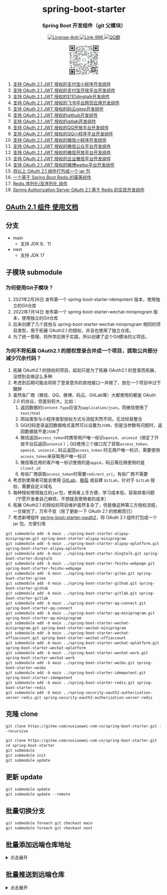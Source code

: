 <div align="center" style="text-align: center;">
    <h1>spring-boot-starter</h1>
    <h3>Spring Boot 开发组件（git 父模块）</h3>
    <a target="_blank" href="https://github.com/996icu/996.ICU/blob/master/LICENSE">
        <img alt="License-Anti" src="https://img.shields.io/badge/License-Anti 996-blue.svg">
    </a>
    <a target="_blank" href="https://996.icu/#/zh_CN">
        <img alt="Link-996" src="https://img.shields.io/badge/Link-996.icu-red.svg">
    </a>
    <a target="_blank" href="https://qm.qq.com/cgi-bin/qm/qr?k=ZieC6s1WB4njfVbrDHYgoNS8YpT26VtF&jump_from=webapi">
        <img alt="QQ群" src="https://img.shields.io/badge/QQ群-696503132-blue.svg"/>
    </a>
</div>

<p></p>

<div align="center" style="text-align: center;">
    <a target="_blank" href="https://work.weixin.qq.com/gm/75cfc47d6a341047e4b6aca7389bdfa8">
        <img alt="企业微信群" src="static/wechat-work.jpg" height="100"/>
    </a>
</div>

1. [支持 OAuth 2.1 JWT 授权的支付宝小程序开发组件](https://gitee.com/xuxiaowei-com-cn/spring-boot-starter-alipay-miniprogram.git)
2. [支持 OAuth 2.1 JWT 授权的支付宝开放平台开发组件](https://gitee.com/xuxiaowei-com-cn/spring-boot-starter-alipay-oplatform.git)
3. [支持 OAuth 2.1 JWT 授权的钉钉dingtalk开发组件](https://gitee.com/xuxiaowei-com-cn/spring-boot-starter-dingtalk)
4. [支持 OAuth 2.1 JWT 授权的飞书平台网页应用开发组件](https://gitee.com/xuxiaowei-com-cn/spring-boot-starter-feishu-webpage)
5. [支持 OAuth 2.1 JWT 授权的码云gitee开发组件](https://gitee.com/xuxiaowei-com-cn/spring-boot-starter-gitee)
6. [支持 OAuth 2.1 JWT 授权的github开发组件](https://gitee.com/xuxiaowei-com-cn/spring-boot-starter-github)
7. [支持 OAuth 2.1 JWT 授权的gitlab开发组件](https://gitee.com/xuxiaowei-com-cn/spring-boot-starter-gitlab)
8. [支持 OAuth 2.1 JWT 授权的QQ开放平台开发组件](https://gitee.com/xuxiaowei-com-cn/spring-boot-starter-qq-connect)
9. [支持 OAuth 2.1 JWT 授权的QQ小程序平台开发组件](https://gitee.com/xuxiaowei-com-cn/spring-boot-starter-qq-miniprogram)
10. [支持 OAuth 2.1 JWT 授权的微信小程序开发组件](https://gitee.com/xuxiaowei-com-cn/spring-boot-starter-wechat-miniprogram)
11. [支持 OAuth 2.1 JWT 授权的微信公众平台开发组件](https://gitee.com/xuxiaowei-com-cn/spring-boot-starter-wechat-offiaccount)
12. [支持 OAuth 2.1 JWT 授权的微信开放平台开发组件](https://gitee.com/xuxiaowei-com-cn/spring-boot-starter-wechat-oplatform)
13. [支持 OAuth 2.1 JWT 授权的企业微信平台开发组件](https://gitee.com/xuxiaowei-com-cn/spring-boot-starter-wechat-work)
14. [支持 OAuth 2.1 JWT 授权的微博weibo平台开发组件](https://gitee.com/xuxiaowei-com-cn/spring-boot-starter-weibo)
15. [将以上 OAuth 2.1 组件打包成一个 jar 包](spring-boot-starter-oauth2)
16. [一个基于 Spring Boot Redis 的幂等组件](https://gitee.com/xuxiaowei-com-cn/spring-boot-starter-idempotent)
17. [Redis 序列化/反序列化 组件](https://gitee.com/xuxiaowei-com-cn/spring-boot-starter-redis)
18. [Spring Authorization Server OAuth 2.1 基于 Redis 的实现开发组件](https://gitee.com/xuxiaowei-com-cn/spring-security-oauth2-authorization-server-redis)

## [OAuth 2.1 组件 使用文档](https://www.yuque.com/xuxiaowei-com-cn/xuxiaowei-cloud/third-party-login)

## 分支

- main
    - 支持 JDK 8、11
- next
    - 支持 JDK 17

## 子模块 submodule

### 为何使用Git子模块？

1. 2021年2月26日 发布第一个 spring-boot-starter-idempotent 版本，使用独立的Git仓库
2. 2022年7月14日 发布第一个 spring-boot-starter-wechat-miniprogram 版本，使用独立的Git仓库
3. 后来创建了几个其他与 spring-boot-starter-wechat-miniprogram 相同的项目类型，用于拓展 OAuth2.1 的授权，并且也使用了独立仓库。
4. 为了统一管理、将所学应用于实践，所以创建了这个Git模块的父项目。

### 为何不将拓展 OAuth2.1 的授权登录合并成一个项目，提取公共部分减少冗余代码？

1. 拓展 OAuth2.1 的授权的项目，起初只是为了拓展 OAuth2.1 的登录而拓展，没想到会做这么多种
2. 考虑到后期可能会将除了登录意外的其他接口一并做了，放在一个项目中过于臃肿
3. 虽然各厂商（微信、QQ、微博、码云、GitLab等）大都使用的都是 OAuth 2.0 的协议，但差别较大，比如：
    1. 返回数据的`Content-Type`应该为`application/json`，而微信使用了`text/html`
    2. 网站类型与小程序类型授权方式与流程天然不同，无法轻易整合
    3. QQ扫码登录返回数据格式虽然可以设置为`JSON`，但是当参数有问题时，返回数据就不是`JSON`了
    4. 微信返回`access_token`时携带用户唯一标识`openid`、`unionid`（绑定了开放平台后返回`unionid`
       ）；QQ使用三个接口完了获取`access_token`、`openid`、`unionid`；码云返回`access_token`
       时无用户唯一标识，需要使用`access_token`来获取用户唯一标识
    5. 微信等应用的客户唯一标识使用的是`appid`，码云等应用使用的是`client_id`
    6. 有些厂商获取`access_token`时需要`redirect_uri`，有些厂商不需要
4. 考虑到使用者可能会使用 [GitLab](https://gitlab.com)、[极狐](https://jihulab.com) 或自建 `GitLab`，针对于 `GitLab`
   授权，需要自定义域名
5. 每种授权使用独立的`jar`包，使用者上手方便，学习成本低，容易排查问题（宁愿开发者自己麻烦，不想提高使用者的成本）
6. 拓展 OAuth2.1 的授权的项目维护虽然复杂了，但是像这种第三方授权流程，一旦做完了，万年不变（除了更新一下 OAuth 2.1 的依赖而已）
7. 考虑新增组件 [spring-boot-starter-oauth2](spring-boot-starter-oauth2)，将 OAuth 2.1 组件打包成一个 jar 包，方便引用

```shell
git submodule add -b main ../spring-boot-starter-alipay-miniprogram.git spring-boot-starter-alipay-miniprogram
git submodule add -b main ../spring-boot-starter-alipay-oplatform.git spring-boot-starter-alipay-oplatform
git submodule add -b main ../spring-boot-starter-dingtalk.git spring-boot-starter-dingtalk
git submodule add -b main ../spring-boot-starter-feishu-webpage.git spring-boot-starter-feishu-webpage
git submodule add -b main ../spring-boot-starter-gitee.git spring-boot-starter-gitee
git submodule add -b main ../spring-boot-starter-github.git spring-boot-starter-github
git submodule add -b main ../spring-boot-starter-gitlab.git spring-boot-starter-gitlab
git submodule add -b main ../spring-boot-starter-qq-connect.git spring-boot-starter-qq-connect
git submodule add -b main ../spring-boot-starter-qq-miniprogram.git spring-boot-starter-qq-miniprogram
git submodule add -b main ../spring-boot-starter-wechat-miniprogram.git spring-boot-starter-wechat-miniprogram
git submodule add -b main ../spring-boot-starter-wechat-offiaccount.git spring-boot-starter-wechat-offiaccount
git submodule add -b main ../spring-boot-starter-wechat-oplatform.git spring-boot-starter-wechat-oplatform
git submodule add -b main ../spring-boot-starter-wechat-work.git spring-boot-starter-wechat-work
git submodule add -b main ../spring-boot-starter-weibo.git spring-boot-starter-weibo
git submodule add -b main ../spring-boot-starter-idempotent.git spring-boot-starter-idempotent
git submodule add -b main ../spring-boot-starter-redis.git spring-boot-starter-redis
git submodule add -b main ../spring-security-oauth2-authorization-server-redis.git spring-security-oauth2-authorization-server-redis
```

## 克隆 clone

```shell
git clone https://gitee.com/xuxiaowei-com-cn/spring-boot-starter.git --recursive
```

```shell
git clone https://gitee.com/xuxiaowei-com-cn/spring-boot-starter.git
cd spring-boot-starter
git submodule
git submodule init
git submodule update
```

## 更新 update

```shell
git submodule update
git submodule update --remote
```

## 批量切换分支

```shell
git submodule foreach git checkout main
git submodule foreach git checkout next
```

## 批量添加远端仓库地址

<details>
<summary>点击展开</summary>
git remote add gitee https://gitee.com/xuxiaowei-com-cn/spring-boot-starter.git
git remote add gitlab https://gitlab.com/xuxiaowei-com-cn/spring-boot-starter.git
git remote add jihulab https://jihulab.com/xuxiaowei-com-cn/spring-boot-starter.git
git remote add github https://github.com/xuxiaowei-com-cn/spring-boot-starter.git
git remote add gitcode https://gitcode.net/xuxiaowei-com-cn/spring-boot-starter.git
git remote add gitlink https://gitlink.org.cn/xuxiaowei-com-cn/spring-boot-starter.git
cd spring-boot-starter-alipay-miniprogram
git remote add gitee https://gitee.com/xuxiaowei-com-cn/spring-boot-starter-alipay-miniprogram.git
git remote add gitlab https://gitlab.com/xuxiaowei-com-cn/spring-boot-starter-alipay-miniprogram.git
git remote add jihulab https://jihulab.com/xuxiaowei-com-cn/spring-boot-starter-alipay-miniprogram.git
git remote add github https://github.com/xuxiaowei-com-cn/spring-boot-starter-alipay-miniprogram.git
git remote add gitcode https://gitcode.net/xuxiaowei-com-cn/spring-boot-starter-alipay-miniprogram.git
git remote add gitlink https://gitlink.org.cn/xuxiaowei-com-cn/spring-boot-starter-alipay-miniprogram.git
cd ..
cd spring-boot-starter-alipay-oplatform
git remote add gitee https://gitee.com/xuxiaowei-com-cn/spring-boot-starter-alipay-oplatform.git
git remote add gitlab https://gitlab.com/xuxiaowei-com-cn/spring-boot-starter-alipay-oplatform.git
git remote add jihulab https://jihulab.com/xuxiaowei-com-cn/spring-boot-starter-alipay-oplatform.git
git remote add github https://github.com/xuxiaowei-com-cn/spring-boot-starter-alipay-oplatform.git
git remote add gitcode https://gitcode.net/xuxiaowei-com-cn/spring-boot-starter-alipay-oplatform.git
git remote add gitlink https://gitlink.org.cn/xuxiaowei-com-cn/spring-boot-starter-alipay-oplatform.git
cd ..
cd spring-boot-starter-dingtalk
git remote add gitee https://gitee.com/xuxiaowei-com-cn/spring-boot-starter-dingtalk.git
git remote add gitlab https://gitlab.com/xuxiaowei-com-cn/spring-boot-starter-dingtalk.git
git remote add jihulab https://jihulab.com/xuxiaowei-com-cn/spring-boot-starter-dingtalk.git
git remote add github https://github.com/xuxiaowei-com-cn/spring-boot-starter-dingtalk.git
git remote add gitcode https://gitcode.net/xuxiaowei-com-cn/spring-boot-starter-dingtalk.git
git remote add gitlink https://gitlink.org.cn/xuxiaowei-com-cn/spring-boot-starter-dingtalk.git
cd ..
cd spring-boot-starter-feishu-webpage
git remote add gitee https://gitee.com/xuxiaowei-com-cn/spring-boot-starter-feishu-webpage.git
git remote add gitlab https://gitlab.com/xuxiaowei-com-cn/spring-boot-starter-feishu-webpage.git
git remote add jihulab https://jihulab.com/xuxiaowei-com-cn/spring-boot-starter-feishu-webpage.git
git remote add github https://github.com/xuxiaowei-com-cn/spring-boot-starter-feishu-webpage.git
git remote add gitcode https://gitcode.net/xuxiaowei-com-cn/spring-boot-starter-feishu-webpage.git
git remote add gitlink https://gitlink.org.cn/xuxiaowei-com-cn/spring-boot-starter-feishu-webpage.git
cd ..
cd spring-boot-starter-gitee
git remote add gitee https://gitee.com/xuxiaowei-com-cn/spring-boot-starter-gitee.git
git remote add gitlab https://gitlab.com/xuxiaowei-com-cn/spring-boot-starter-gitee.git
git remote add jihulab https://jihulab.com/xuxiaowei-com-cn/spring-boot-starter-gitee.git
git remote add github https://github.com/xuxiaowei-com-cn/spring-boot-starter-gitee.git
git remote add gitcode https://gitcode.net/xuxiaowei-com-cn/spring-boot-starter-gitee.git
git remote add gitlink https://gitlink.org.cn/xuxiaowei-com-cn/spring-boot-starter-gitee.git
cd ..
cd spring-boot-starter-github
git remote add gitee https://gitee.com/xuxiaowei-com-cn/spring-boot-starter-github.git
git remote add gitlab https://gitlab.com/xuxiaowei-com-cn/spring-boot-starter-github.git
git remote add jihulab https://jihulab.com/xuxiaowei-com-cn/spring-boot-starter-github.git
git remote add github https://github.com/xuxiaowei-com-cn/spring-boot-starter-github.git
git remote add gitcode https://gitcode.net/xuxiaowei-com-cn/spring-boot-starter-github.git
git remote add gitlink https://gitlink.org.cn/xuxiaowei-com-cn/spring-boot-starter-github.git
cd ..
cd spring-boot-starter-gitlab
git remote add gitee https://gitee.com/xuxiaowei-com-cn/spring-boot-starter-gitlab.git
git remote add gitlab https://gitlab.com/xuxiaowei-com-cn/spring-boot-starter-gitlab.git
git remote add jihulab https://jihulab.com/xuxiaowei-com-cn/spring-boot-starter-gitlab.git
git remote add github https://github.com/xuxiaowei-com-cn/spring-boot-starter-gitlab.git
git remote add gitcode https://gitcode.net/xuxiaowei-com-cn/spring-boot-starter-gitlab.git
git remote add gitlink https://gitlink.org.cn/xuxiaowei-com-cn/spring-boot-starter-gitlab.git
cd ..
cd spring-boot-starter-qq-connect
git remote add gitee https://gitee.com/xuxiaowei-com-cn/spring-boot-starter-qq-connect.git
git remote add gitlab https://gitlab.com/xuxiaowei-com-cn/spring-boot-starter-qq-connect.git
git remote add jihulab https://jihulab.com/xuxiaowei-com-cn/spring-boot-starter-qq-connect.git
git remote add github https://github.com/xuxiaowei-com-cn/spring-boot-starter-qq-connect.git
git remote add gitcode https://gitcode.net/xuxiaowei-com-cn/spring-boot-starter-qq-connect.git
git remote add gitlink https://gitlink.org.cn/xuxiaowei-com-cn/spring-boot-starter-qq-connect.git
cd ..
cd spring-boot-starter-qq-miniprogram
git remote add gitee https://gitee.com/xuxiaowei-com-cn/spring-boot-starter-qq-miniprogram.git
git remote add gitlab https://gitlab.com/xuxiaowei-com-cn/spring-boot-starter-qq-miniprogram.git
git remote add jihulab https://jihulab.com/xuxiaowei-com-cn/spring-boot-starter-qq-miniprogram.git
git remote add github https://github.com/xuxiaowei-com-cn/spring-boot-starter-qq-miniprogram.git
git remote add gitcode https://gitcode.net/xuxiaowei-com-cn/spring-boot-starter-qq-miniprogram.git
git remote add gitlink https://gitlink.org.cn/xuxiaowei-com-cn/spring-boot-starter-qq-miniprogram.git
cd ..
cd spring-boot-starter-wechat-miniprogram
git remote add gitee https://gitee.com/xuxiaowei-com-cn/spring-boot-starter-wechat-miniprogram.git
git remote add gitlab https://gitlab.com/xuxiaowei-com-cn/spring-boot-starter-wechat-miniprogram.git
git remote add jihulab https://jihulab.com/xuxiaowei-com-cn/spring-boot-starter-wechat-miniprogram.git
git remote add github https://github.com/xuxiaowei-com-cn/spring-boot-starter-wechat-miniprogram.git
git remote add gitcode https://gitcode.net/xuxiaowei-com-cn/spring-boot-starter-wechat-miniprogram.git
git remote add gitlink https://gitlink.org.cn/xuxiaowei-com-cn/spring-boot-starter-wechat-miniprogram.git
cd ..
cd spring-boot-starter-wechat-offiaccount
git remote add gitee https://gitee.com/xuxiaowei-com-cn/spring-boot-starter-wechat-offiaccount.git
git remote add gitlab https://gitlab.com/xuxiaowei-com-cn/spring-boot-starter-wechat-offiaccount.git
git remote add jihulab https://jihulab.com/xuxiaowei-com-cn/spring-boot-starter-wechat-offiaccount.git
git remote add github https://github.com/xuxiaowei-com-cn/spring-boot-starter-wechat-offiaccount.git
git remote add gitcode https://gitcode.net/xuxiaowei-com-cn/spring-boot-starter-wechat-offiaccount.git
git remote add gitlink https://gitlink.org.cn/xuxiaowei-com-cn/spring-boot-starter-wechat-offiaccount.git
cd ..
cd spring-boot-starter-wechat-oplatform
git remote add gitee https://gitee.com/xuxiaowei-com-cn/spring-boot-starter-wechat-oplatform.git
git remote add gitlab https://gitlab.com/xuxiaowei-com-cn/spring-boot-starter-wechat-oplatform.git
git remote add jihulab https://jihulab.com/xuxiaowei-com-cn/spring-boot-starter-wechat-oplatform.git
git remote add github https://github.com/xuxiaowei-com-cn/spring-boot-starter-wechat-oplatform.git
git remote add gitcode https://gitcode.net/xuxiaowei-com-cn/spring-boot-starter-wechat-oplatform.git
git remote add gitlink https://gitlink.org.cn/xuxiaowei-com-cn/spring-boot-starter-wechat-oplatform.git
cd ..
cd spring-boot-starter-wechat-work
git remote add gitee https://gitee.com/xuxiaowei-com-cn/spring-boot-starter-wechat-work.git
git remote add gitlab https://gitlab.com/xuxiaowei-com-cn/spring-boot-starter-wechat-work.git
git remote add jihulab https://jihulab.com/xuxiaowei-com-cn/spring-boot-starter-wechat-work.git
git remote add github https://github.com/xuxiaowei-com-cn/spring-boot-starter-wechat-work.git
git remote add gitcode https://gitcode.net/xuxiaowei-com-cn/spring-boot-starter-wechat-work.git
git remote add gitlink https://gitlink.org.cn/xuxiaowei-com-cn/spring-boot-starter-wechat-work.git
cd ..
cd spring-boot-starter-weibo
git remote add gitee https://gitee.com/xuxiaowei-com-cn/spring-boot-starter-weibo.git
git remote add gitlab https://gitlab.com/xuxiaowei-com-cn/spring-boot-starter-weibo.git
git remote add jihulab https://jihulab.com/xuxiaowei-com-cn/spring-boot-starter-weibo.git
git remote add github https://github.com/xuxiaowei-com-cn/spring-boot-starter-weibo.git
git remote add gitcode https://gitcode.net/xuxiaowei-com-cn/spring-boot-starter-weibo.git
git remote add gitlink https://gitlink.org.cn/xuxiaowei-com-cn/spring-boot-starter-weibo.git
cd ..
cd spring-boot-starter-idempotent
git remote add gitee https://gitee.com/xuxiaowei-com-cn/spring-boot-starter-idempotent.git
git remote add gitlab https://gitlab.com/xuxiaowei-com-cn/spring-boot-starter-idempotent.git
git remote add jihulab https://jihulab.com/xuxiaowei-com-cn/spring-boot-starter-idempotent.git
git remote add github https://github.com/xuxiaowei-com-cn/spring-boot-starter-idempotent.git
git remote add gitcode https://gitcode.net/xuxiaowei-com-cn/spring-boot-starter-idempotent.git
git remote add gitlink https://gitlink.org.cn/xuxiaowei-com-cn/spring-boot-starter-idempotent.git
cd ..
cd spring-boot-starter-redis
git remote add gitee https://gitee.com/xuxiaowei-com-cn/spring-boot-starter-redis.git
git remote add gitlab https://gitlab.com/xuxiaowei-com-cn/spring-boot-starter-redis.git
git remote add jihulab https://jihulab.com/xuxiaowei-com-cn/spring-boot-starter-redis.git
git remote add github https://github.com/xuxiaowei-com-cn/spring-boot-starter-redis.git
git remote add gitcode https://gitcode.net/xuxiaowei-com-cn/spring-boot-starter-redis.git
git remote add gitlink https://gitlink.org.cn/xuxiaowei-com-cn/spring-boot-starter-redis.git
cd ..
cd spring-security-oauth2-authorization-server-redis
git remote add gitee https://gitee.com/xuxiaowei-com-cn/spring-security-oauth2-authorization-server-redis.git
git remote add gitlab https://gitlab.com/xuxiaowei-com-cn/spring-security-oauth2-authorization-server-redis.git
git remote add jihulab https://jihulab.com/xuxiaowei-com-cn/spring-security-oauth2-authorization-server-redis.git
git remote add github https://github.com/xuxiaowei-com-cn/spring-security-oauth2-authorization-server-redis.git
git remote add gitcode https://gitcode.net/xuxiaowei-com-cn/spring-security-oauth2-authorization-server-redis.git
git remote add gitlink https://gitlink.org.cn/xuxiaowei-com-cn/spring-security-oauth2-authorization-server-redis.git
cd ..
</details>

## 批量推送到远端仓库

<details>
<summary>点击展开</summary>
git fetch "origin" next:next
git fetch "origin" main:main
cd spring-boot-starter-alipay-miniprogram
git fetch "origin" next:next
git fetch "origin" main:main
git.exe push --all --progress "gitee"
git.exe push --all --progress "gitlab"
git.exe push --all --progress "jihulab"
git.exe push --all --progress "github"
git.exe push --all --progress "gitcode"
git.exe push --all --progress "gitlink"
cd ..
cd spring-boot-starter-alipay-oplatform
git fetch "origin" next:next
git fetch "origin" main:main
git.exe push --all --progress "gitee"
git.exe push --all --progress "gitlab"
git.exe push --all --progress "jihulab"
git.exe push --all --progress "github"
git.exe push --all --progress "gitcode"
git.exe push --all --progress "gitlink"
cd ..
cd spring-boot-starter-dingtalk
git fetch "origin" next:next
git fetch "origin" main:main
git.exe push --all --progress "gitee"
git.exe push --all --progress "gitlab"
git.exe push --all --progress "jihulab"
git.exe push --all --progress "github"
git.exe push --all --progress "gitcode"
git.exe push --all --progress "gitlink"
cd ..
cd spring-boot-starter-feishu-webpage
git fetch "origin" next:next
git fetch "origin" main:main
git.exe push --all --progress "gitee"
git.exe push --all --progress "gitlab"
git.exe push --all --progress "jihulab"
git.exe push --all --progress "github"
git.exe push --all --progress "gitcode"
git.exe push --all --progress "gitlink"
cd ..
cd spring-boot-starter-gitee
git fetch "origin" next:next
git fetch "origin" main:main
git.exe push --all --progress "gitee"
git.exe push --all --progress "gitlab"
git.exe push --all --progress "jihulab"
git.exe push --all --progress "github"
git.exe push --all --progress "gitcode"
git.exe push --all --progress "gitlink"
cd ..
cd spring-boot-starter-github
git fetch "origin" next:next
git fetch "origin" main:main
git.exe push --all --progress "gitee"
git.exe push --all --progress "gitlab"
git.exe push --all --progress "jihulab"
git.exe push --all --progress "github"
git.exe push --all --progress "gitcode"
git.exe push --all --progress "gitlink"
cd ..
cd spring-boot-starter-gitlab
git fetch "origin" next:next
git fetch "origin" main:main
git.exe push --all --progress "gitee"
git.exe push --all --progress "gitlab"
git.exe push --all --progress "jihulab"
git.exe push --all --progress "github"
git.exe push --all --progress "gitcode"
git.exe push --all --progress "gitlink"
cd ..
cd spring-boot-starter-qq-connect
git fetch "origin" next:next
git fetch "origin" main:main
git.exe push --all --progress "gitee"
git.exe push --all --progress "gitlab"
git.exe push --all --progress "jihulab"
git.exe push --all --progress "github"
git.exe push --all --progress "gitcode"
git.exe push --all --progress "gitlink"
cd ..
cd spring-boot-starter-qq-miniprogram
git fetch "origin" next:next
git fetch "origin" main:main
git.exe push --all --progress "gitee"
git.exe push --all --progress "gitlab"
git.exe push --all --progress "jihulab"
git.exe push --all --progress "github"
git.exe push --all --progress "gitcode"
git.exe push --all --progress "gitlink"
cd ..
cd spring-boot-starter-wechat-miniprogram
git fetch "origin" next:next
git fetch "origin" main:main
git.exe push --all --progress "gitee"
git.exe push --all --progress "gitlab"
git.exe push --all --progress "jihulab"
git.exe push --all --progress "github"
git.exe push --all --progress "gitcode"
git.exe push --all --progress "gitlink"
cd ..
cd spring-boot-starter-wechat-offiaccount
git fetch "origin" next:next
git fetch "origin" main:main
git.exe push --all --progress "gitee"
git.exe push --all --progress "gitlab"
git.exe push --all --progress "jihulab"
git.exe push --all --progress "github"
git.exe push --all --progress "gitcode"
git.exe push --all --progress "gitlink"
cd ..
cd spring-boot-starter-wechat-oplatform
git fetch "origin" next:next
git fetch "origin" main:main
git.exe push --all --progress "gitee"
git.exe push --all --progress "gitlab"
git.exe push --all --progress "jihulab"
git.exe push --all --progress "github"
git.exe push --all --progress "gitcode"
git.exe push --all --progress "gitlink"
cd ..
cd spring-boot-starter-wechat-work
git fetch "origin" next:next
git fetch "origin" main:main
git.exe push --all --progress "gitee"
git.exe push --all --progress "gitlab"
git.exe push --all --progress "jihulab"
git.exe push --all --progress "github"
git.exe push --all --progress "gitcode"
git.exe push --all --progress "gitlink"
cd ..
cd spring-boot-starter-weibo
git fetch "origin" next:next
git fetch "origin" main:main
git.exe push --all --progress "gitee"
git.exe push --all --progress "gitlab"
git.exe push --all --progress "jihulab"
git.exe push --all --progress "github"
git.exe push --all --progress "gitcode"
git.exe push --all --progress "gitlink"
cd ..
cd spring-boot-starter-idempotent
git fetch "origin" next:next
git fetch "origin" main:main
git.exe push --all --progress "gitee"
git.exe push --all --progress "gitlab"
git.exe push --all --progress "jihulab"
git.exe push --all --progress "github"
git.exe push --all --progress "gitcode"
git.exe push --all --progress "gitlink"
cd ..
cd spring-boot-starter-redis
git fetch "origin" next:next
git fetch "origin" main:main
git.exe push --all --progress "origin"
git.exe push --all --progress "gitee"
git.exe push --all --progress "gitlab"
git.exe push --all --progress "jihulab"
git.exe push --all --progress "github"
git.exe push --all --progress "gitcode"
git.exe push --all --progress "gitlink"
cd ..
cd spring-security-oauth2-authorization-server-redis
git fetch "origin" next:next
git fetch "origin" main:main
git.exe push --all --progress "origin"
git.exe push --all --progress "gitee"
git.exe push --all --progress "gitlab"
git.exe push --all --progress "jihulab"
git.exe push --all --progress "github"
git.exe push --all --progress "gitcode"
git.exe push --all --progress "gitlink"
cd ..
git.exe push --all --progress "origin"
git.exe push --all --progress "gitee"
git.exe push --all --progress "gitlab"
git.exe push --all --progress "jihulab"
git.exe push --all --progress "github"
git.exe push --all --progress "gitcode"
git.exe push --all --progress "gitlink"
</details>
